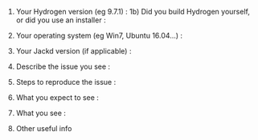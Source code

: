 1)  Your Hydrogen version (eg 9.7.1) : 
1b) Did you build Hydrogen yourself, or did you use an installer : 
2)  Your operating system (eg Win7, Ubuntu 16.04...) : 
3)  Your Jackd version (if applicable) : 

4)  Describe the issue you see :


5)  Steps to reproduce the issue :


6)  What you expect to see :


7)  What you see :


8)  Other useful info
